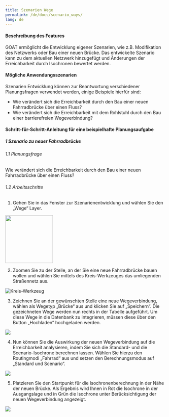 ```yaml
---
title: Szenarien Wege
permalink: /de/docs/scenario_ways/
lang: de
---
```


#### Beschreibung des Features
GOAT ermöglicht die Entwicklung eigener Szenarien, wie z.B. Modifikation des Netzwerks oder Bau einer neuen Brücke. Das entwickelte Szenario kann zu dem aktuellen Netzwerk hinzugefügt und Änderungen der Erreichbarkeit durch Isochronen bewertet werden. 

#### Mögliche Anwendungsszenarien
Szenarien Entwicklung können zur Beantwortung verschiedener Planungsfragen verwendet werden, einige Beispiele hierfür sind:
- Wie verändert sich die Erreichbarkeit durch den Bau einer neuen Fahrradbrücke über einen Fluss?
- Wie verändert sich die Erreichbarkeit mit dem Rohlstuhl durch den Bau einer barrierefreien Wegeverbindung? 



#### Schritt-für-Schritt-Anleitung für eine beispielhafte Planungsaufgabe
##### 1 Szenario zu neuer Fahrradbrücke
###### 1.1 Planungsfrage
Wie verändert sich die Erreichbarkeit durch den Bau einer neuen Fahrradbrücke über einen Fluss? 
###### 1.2 Arbeitsschritte
1. Gehen Sie in das Fenster zur Szenarienentwicklung und wählen Sie den „Wege“ Layer.  
<img class="img-responsive" src="../../img/Docs/training materials/Scenario_building/scenario_ways.png" style="height:150px;">


2. Zoomen Sie zu der Stelle, an der Sie eine neue Fahrradbrücke bauen wollen und wählen Sie mittels des Kreis-Werkzeuges das umliegenden Straßennetz aus.  
<img class="img-responsive" src="../../img/Docs/training materials/Scenario_building/circle_scenario.png" title="Kreis-Werkzeug">

3. Zeichnen Sie an der gewünschten Stelle eine neue Wegeverbindung, wählen als Wegetyp „Brücke“ aus und klicken Sie auf „Speichern“. Die gezeichneten Wege werden nun rechts in der Tabelle aufgeführt. Um diese Wege in die Datenbank zu integrieren, müssen diese über den Button „Hochladen“ hochgeladen werden.  
<img class="img-responsive" src="../../img/Docs/training materials/Scenario_building/bridge_building.png">

4. Nun können Sie die Auswirkung der neuen Wegeverbindung auf die Erreichbarkeit analysieren, indem Sie sich die Standard- und die Scenario-Isochrone berechnen lassen. Wählen Sie hierzu den Routingmodi „Fahrrad“ aus und setzen den Berechnungsmodus auf „Standard und Scenario“.  
<img class="img-responsive" src="../../img/Docs/training materials/Scenario_building/modified_network.png">

5. Platzieren Sie den Startpunkt für die Isochronenberechnung in der Nähe der neuen Brücke. Als Ergebnis wird Ihnen in Rot die Isochrone in der Ausgangslage und in Grün die Isochrone unter Berücksichtigung der neuen Wegeverbindung angezeigt.  
<img class="img-responsive" src="../../img/Docs/training materials/Scenario_building/result-isochrone.png">







 